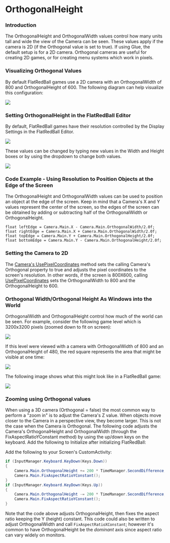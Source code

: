 # OrthogonalHeight

### Introduction

The OrthogonalHeight and OrthogonalWidth values control how many units tall and wide the view of the Camera can be seen. These values apply if the camera is 2D (if the Orthogonal value is set to true). If using Glue, the default setup is for a 2D camera. Orthogonal cameras are useful for creating 2D games, or for creating menu systems which work in pixels.

### Visualizing Orthogonal Values

By default FlatRedBall games use a 2D camera with an OrthogonalWidth of 800 and OrthogonalHeight of 600. The following diagram can help visualize this configuration:

![](../../../.gitbook/assets/2021-02-img\_603417874d630.png)

### Setting OrthogonalHeight in the FlatRedBall Editor

By default, FlatRedBall games have their resolution controlled by the Display Settings in the FlatRedBall Editor.

![](../../../.gitbook/assets/2022-10-img\_635af2e509d7c.png)

These values can be changed by typing new values in the Width and Height boxes or by using the dropdown to change both values.

![](../../../.gitbook/assets/2022-10-img\_635af318149de.png)

### Code Example - Using Resolution to Position Objects at the Edge of the Screen

The OrthogonalHeight and OrthogonalWidth values can be used to position an object at the edge of the screen. Keep in mind that a Camera's X and Y values represent the center of the screen, so the edges of the screen can be obtained by adding or subtracting half of the OrthogonalWidth or OrthogonalHeight.

```lang:c#
float leftEdge = Camera.Main.X - Camera.Main.OrthogonalWidth/2.0f;
float rightEdge = Camera.Main.X + Camera.Main.OrthogonalWidth/2.0f;
float topEdge = Camera.Main.Y + Camera.Main.OrthogonalHeight/2.0f;
float bottomEdge = Camera.Main.Y - Camera.Main.OrthogonalHeight/2.0f;
```

### Setting the Camera to 2D

The [Camera's UsePixelCoordinates](../../../frb/docs/index.php) method sets the calling Camera's Orthogonal property to true and adjusts the pixel coordinates to the screen's resolution. In other words, if the screen is 800X600, calling [UsePixelCoordinates](../../../frb/docs/index.php) sets the OrthogonalWidth to 800 and the OrthogonalHeight to 600.

### Orthogonal Width/Orthogonal Height As Windows into the World

OrthogonalWidth and OrthogonalHeight control how much of the world can be seen. For example, consider the following game level which is 3200x3200 pixels (zoomed down to fit on screen):

![](../../../.gitbook/assets/2017-07-img\_5957200489213.png)

If this level were viewed with a camera with OrthogonalWidth of 800 and an OrthogonalHeight of 480, the red square represents the area that might be visible at one time:

![](../../../.gitbook/assets/2017-07-img\_5957212b70f7c.png)

The following image shows what this might look like in a FlatRedBall game:

![](../../../.gitbook/assets/2017-07-img\_595721b963f89.png)

### Zooming using Orthogonal values

When using a 3D camera (Orthogonal = false) the most common way to perform a "zoom in" is to adjust the Camera's Z value. When objects move closer to the Camera in a perspective view, they become larger. This is not the case when the Camera is Orthogonal. The following code adjusts the Camera's OrthogonalHeight and OrthogonalWidth (through the FixAspectRatioYConstant method) by using the up/down keys on the keyboard. Add the following to Initialize after initializing FlatRedBall:

Add the following to your Screen's CustomActivity:

```csharp
if (InputManager.Keyboard.KeyDown(Keys.Down))
{
    Camera.Main.OrthogonalHeight += 200 * TimeManager.SecondDifference;
    Camera.Main.FixAspectRatioYConstant();
}
if (InputManager.Keyboard.KeyDown(Keys.Up))
{
    Camera.Main.OrthogonalHeight -= 200 * TimeManager.SecondDifference;
    Camera.Main.FixAspectRatioYConstant();
}
```

Note that the code above adjusts OrthogonalHeight, then fixes the aspect ratio keeping the Y (height) constant. This code could also be written to adjust OrthogonalWidth and call `FixAspectRatioXConstant`; however it's common to have OrthogonalHeight be the _dominant_ axis since aspect ratio can vary widely on monitors.
